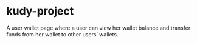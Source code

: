 # kudy-project
A user wallet page where a user can view her wallet balance and transfer funds from her wallet to other users’ wallets.
